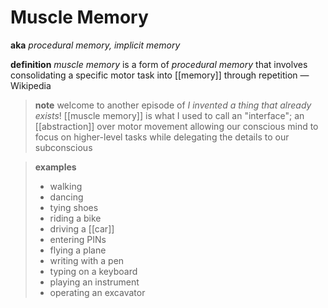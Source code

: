 # Muscle Memory

**aka** _procedural memory, implicit memory_

**definition** _muscle memory_ is a form of _procedural memory_ that involves consolidating a specific motor task into [[memory]] through repetition &mdash; Wikipedia

> **note** welcome to another episode of _I invented a thing that already exists_! [[muscle memory]] is what I used to call an "interface"; an [[abstraction]] over motor movement allowing our conscious mind to focus on higher-level tasks while delegating the details to our subconscious

> **examples**
>
> - walking
> - dancing
> - tying shoes
> - riding a bike
> - driving a [[car]]
> - entering PINs
> - flying a plane
> - writing with a pen
> - typing on a keyboard
> - playing an instrument
> - operating an excavator
